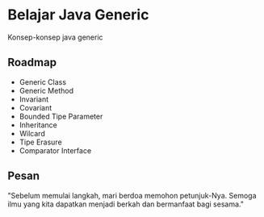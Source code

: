 # Belajar Java Generic

Konsep-konsep java generic

## Roadmap

- Generic Class
- Generic Method
- Invariant
- Covariant
- Bounded Tipe Parameter
- Inheritance
- Wilcard
- Tipe Erasure
- Comparator Interface

## Pesan

"Sebelum memulai langkah, mari berdoa memohon petunjuk-Nya. Semoga ilmu yang kita dapatkan menjadi berkah dan bermanfaat bagi sesama."

